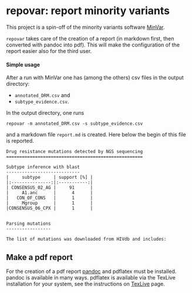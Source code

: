 # repovar: report minority variants

This project is a spin-off of the minority variants software [MinVar].

`repovar` takes care of the creation of a report (in markdown first, then
converted with pandoc into pdf). This will make the configuration of the
report easier also for the third user.

#### Simple usage

After a run with MinVar one has (among the others) csv files in the output
directory:
- `annotated_DRM.csv` and
- `subtype_evidence.csv`.

In the output directory, one runs

    repovar -m annotated_DRM.csv -s subtype_evidence.csv

and a markdown file `report.md` is created. Here below the begin of this file
is reported.

    Drug resistance mutations detected by NGS sequencing
    ====================================================

    Subtype inference with blast
    ----------------------------
    |     subtype     | support [%] |
    |:---------------:|:-----------:|
    | CONSENSUS_02_AG |     91      |
    |     A1.anc      |      4      |
    |   CON_OF_CONS   |      1      |
    |     Mgroup      |      1      |
    |CONSENSUS_06_CPX |      1      |


    Parsing mutations
    -----------------

    The list of mutations was downloaded from HIVdb and includes:


## Make a pdf report

For the creation of a pdf report [pandoc] and pdflatex must be installed.
pandoc is available in many ways. pdflatex is available via the
TexLive installation for your system, see the instructions on [TexLive] page.

[MinVar]: https://git.io/MinVar
[pandoc]: https://www.pandoc.org
[TexLive]: https://www.tug.org/texlive/
